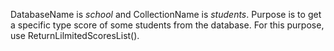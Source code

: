 DatabaseName is *school* and CollectionName is *students*. 
Purpose is to get a specific type score of some students from the database. For this purpose, use ReturnLilmitedScoresList().